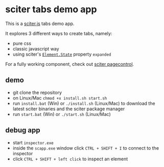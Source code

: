 # sciter tabs demo app

This is a [sciter.js](https://sciter.com/) tabs demo app.

It explores 3 different ways to create tabs, namely:
- pure css
- classic javascript way
- using sciter's [`Element.State`](https://github.com/c-smile/sciter-js-sdk/blob/main/docs/md/Element.State.md) property `expanded`

For a fully working component, check out [sciter pagecontrol](https://github.com/8ctopus/sciter-pagecontrol).

## demo

- git clone the repository
- on Linux/Mac `chmod +x install.sh start.sh`
- run `install.bat` (Win) or `./install.sh` (Linux/Mac) to download the latest sciter binaries and the sciter package manager
- run `start.bat` (Win) or `./start.sh` (Linux/Mac)

## debug app

- start `inspector.exe`
- inside the `scapp.exe` window click `CTRL + SHIFT + I` to connect to the inspector
- click `CTRL + SHIFT + left click` to inspect an element
